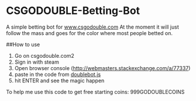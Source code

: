 # CSGODOUBLE-Betting-Bot
A simple betting bot for www.csgodouble.com
At the moment it will just follow the mass and goes for the color where most people betted on.


##How to use
1. Go on csgodouble.com2
2. Sign in with steam
3. Open browser console (http://webmasters.stackexchange.com/a/77337)
4. paste in the code from [doublebot.js](https://github.com/Trojan13/CSGODOUBLE-Betting-Bot/blob/master/doublebot.js)
5. hit ENTER and see the magic happen

To help me use this code to get free starting coins: 999GODOUBLECOINS 
